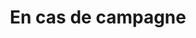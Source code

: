 ---
title: "En cas de campagne"
url: /vincennes/en-cas-de-campagne-avenue-des-murs-du-parc/
shop: Bäckerei
---